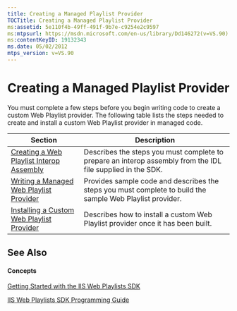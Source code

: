```yaml
---
title: Creating a Managed Playlist Provider
TOCTitle: Creating a Managed Playlist Provider
ms:assetid: 5e110f4b-49ff-491f-9b7e-c9254e2c9597
ms:mtpsurl: https://msdn.microsoft.com/en-us/library/Dd146272(v=VS.90)
ms:contentKeyID: 19132343
ms.date: 05/02/2012
mtps_version: v=VS.90
---
```


# Creating a Managed Playlist Provider

You must complete a few steps before you begin writing code to create a custom Web Playlist provider. The following table lists the steps needed to create and install a custom Web Playlist provider in managed code.

|Section|Description|
|--- |--- |
|[Creating a Web Playlist Interop Assembly](https://msdn.microsoft.com/en-us/library/dd146291(v=vs.90))|Describes the steps you must complete to prepare an interop assembly from the IDL file supplied in the SDK.|
|[Writing a Managed Web Playlist Provider](https://msdn.microsoft.com/en-us/library/dd146254(v=vs.90))|Provides sample code and describes the steps you must complete to build the sample Web Playlist provider.|
|[Installing a Custom Web Playlist Provider](https://msdn.microsoft.com/en-us/library/dd146269(v=vs.90))|Describes how to install a custom Web Playlist provider once it has been built.|


## See Also

#### Concepts

[Getting Started with the IIS Web Playlists SDK](getting-started-with-the-iis-web-playlists-sdk.md)

[IIS Web Playlists SDK Programming Guide](iis-web-playlists-sdk-programming-guide.md)

